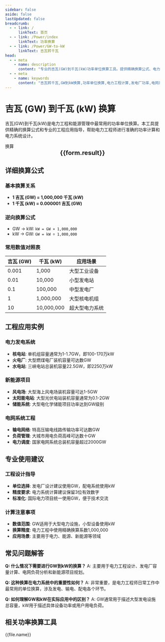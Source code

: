 ```yaml
---
sidebar: false
aside: false
lastUpdated: false
breadcrumb:
  - - link: /
      linkText: 首页
  - - link: /Power/index
      linkText: 功率换算
  - - link: /Power/GW-to-kW
      linkText: 吉瓦转千瓦
head:
  - - meta
    - name: description
      content: "专业的吉瓦(GW)到千瓦(kW)功率单位换算工具。提供精确换算公式、电力工程应用实例和详细技术说明，适用于发电厂、电网系统和新能源项目的功率计算。"
  - - meta
    - name: keywords
      content: "吉瓦转千瓦,GW到kW换算,功率单位换算,电力工程计算,发电厂功率,电网系统,新能源项目,核电站功率,风电场功率,太阳能发电,功率换算工具,ギガワット,キロワット,電力変換"
---
```

# 吉瓦 (GW) 到千瓦 (kW) 换算

吉瓦(GW)到千瓦(kW)是电力工程和能源管理中最常用的功率单位换算。本工具提供精确的换算公式和专业的工程应用指导，帮助电力工程师进行准确的功率计算和电力系统设计。

<script setup>
const seoKey = [
  '吉瓦转千瓦', 'GW到kW换算', '功率单位换算', '电力工程计算',
  '发电厂功率', '电网系统', '新能源项目', '核电站功率',
  '风电场功率', '太阳能发电', '功率换算工具', 'ギガワット', 'キロワット', '電力変換'
]
import { onMounted,reactive,inject ,ref  } from 'vue'
import { NButton,NForm ,NFormItem,NInput,NInputNumber,NSelect,NCard,useMessage ,NGrid ,NGi } from 'naive-ui'
import { defineClientComponent } from 'vitepress'
import { Power } from '../../files';
const convert = inject('convert')
const options =  [
  { "label": "吉瓦 (GW)","value": "GW" },
  { "label": "千瓦 (kW)","value": "kW" }
];
const formRef = ref(null);
const rules = {
  number:{
    required: true,
    type: 'number',
    trigger: "blur",
    message: '请输入数字'
  },
  to:{
    required: true,
    trigger: "select",
    message: '请选择转换单位'
  },
  from:{
    required: true,
    trigger: "select",
    message: '请选择原始单位'
  }
}
const form = reactive({
  number:null,
  to:'',
  from:'',
  result:'',
  title:'吉瓦转千瓦',
})
const convertHandler = (e) => {
   e.preventDefault();
  formRef.value?.validate((errors)=>{
    if (!errors) {
      form.result = `${form.number}${form.from} = ${convert(form.number).from(form.from).to(form.to)}${form.to}`
    }
  })
}
</script>

<n-card title="吉瓦(GW) ⇄ 千瓦(kW) 功率换算器" embedded :bordered="false" hoverable>
  <n-form size="large" :model="form" ref='formRef' :rules="rules">
    <n-form-item label="数值"  path="number">
      <n-input-number size="large" style="width:100%" :min="0" v-model:value="form.number"   placeholder="请输入要换算的数值" />
    </n-form-item>
    <n-form-item label="从" path="from">
      <n-select  size="large" :options="options" v-model:value="form.from" placeholder="请选择原始单位" />
    </n-form-item>
    <n-form-item label="到" path="to">
      <n-select  size="large" :options="options" v-model:value="form.to" placeholder="请选择换算单位" />
    </n-form-item>
    <n-form-item>
      <n-button type="info" style="width:100%" @click="convertHandler">换算</n-button>
    </n-form-item>
  </n-form>
  <n-card  embedded :bordered="false" hoverable>
    <div  style="text-align:center;font-size:20px;">
      <strong>{{form.result}}</strong>
    </div>
  </n-card>
  <template #footer>
    <div style="display: flex; flex-wrap: wrap; gap: 8px; margin-top: 16px;">
      <span v-for="keyword in seoKey" :key="keyword" 
            style="background: #f0f0f0; padding: 4px 8px; border-radius: 4px; font-size: 12px; color: #666;">
        {{ keyword }}
      </span>
    </div>
  </template>
</n-card>

## 详细换算公式

### 基本换算关系
- **1 吉瓦 (GW) = 1,000,000 千瓦 (kW)**
- **1 千瓦 (kW) = 0.000001 吉瓦 (GW)**

### 逆向换算公式
- GW → kW: `kW = GW × 1,000,000`
- kW → GW: `GW = kW ÷ 1,000,000`

### 常用数值对照表
| 吉瓦 (GW) | 千瓦 (kW) | 应用场景 |
|-----------|-----------|----------|
| 0.001 | 1,000 | 大型工业设备 |
| 0.01 | 10,000 | 小型发电站 |
| 0.1 | 100,000 | 中型发电厂 |
| 1 | 1,000,000 | 大型核电机组 |
| 10 | 10,000,000 | 超大型电力系统 |

## 工程应用实例

### 电力发电系统
- **核电站**: 单机组容量通常为1-1.7GW，即100-170万kW
- **火电厂**: 大型燃煤电厂装机容量可达数GW
- **水电站**: 三峡电站总装机容量22.5GW，即2250万kW

### 新能源项目
- **风电场**: 大型海上风电场装机容量可达1-5GW
- **太阳能电站**: 大型光伏电站装机容量通常为0.1-2GW
- **储能系统**: 大型电化学储能项目功率达到GW级别

### 电网系统工程
- **输电网络**: 特高压输电线路传输功率可达数GW
- **负荷管理**: 大城市用电负荷高峰可达数十GW
- **电力调度**: 国家电网系统总装机容量超过2000GW

## 专业使用建议

### 工程设计指导
- **单位选择**: 发电厂设计建议使用GW，配电系统使用kW
- **精度要求**: 电力系统计算建议保留3位有效数字
- **标准化**: 国际电力项目统一使用GW，便于技术交流

### 计算注意事项
- **数值范围**: GW适用于大型电力设施，小型设备使用kW
- **换算精度**: 电力工程中使用精确换算系数1,000,000
- **应用场景**: 主要用于电力、能源、新能源等领域

## 常见问题解答

**Q: 什么情况下需要进行GW到kW的换算？**
A: 主要用于电力工程设计、发电厂容量计算、电网负荷分析和新能源项目规划。

**Q: 这种换算在电力系统中的重要性如何？**
A: 非常重要，是电力工程师日常工作中最常用的单位换算，涉及发电、输电、配电各个环节。

**Q: 如何理解GW和kW在实际应用中的区别？**
A: GW通常用于描述大型发电设施总容量，kW用于描述具体设备功率或用户用电负荷。

## 相关功率换算工具
<n-grid x-gap="12" :cols="2">
  <n-gi v-for="(file,index) in Power" :key="index">
    <n-button
      text
      tag="a"
      :href="file.path"
      type="info"
    >
      {{file.name}}
    </n-button>
  </n-gi>
</n-grid>